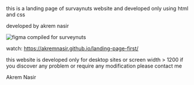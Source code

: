 this is a landing page of survaynuts website and developed only using html and css

developed by akrem nasir

![figma compiled for surveynuts](https://github.com/user-attachments/assets/5a201437-a530-4ad7-af16-1a35dbda7fec)

watch: https://akremnasir.github.io/landing-page-first/

this website is developed only for desktop sites or screen width > 1200 if you discover any problem or require any modification please contact me

Akrem Nasir

